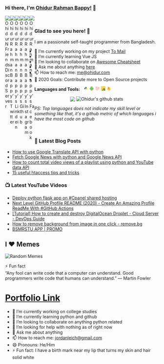 ### Hi there, I'm [Ohidur Rahman Bappy!](https://www.ohidur.com) 👋
<a href="https://discord.gg/6uvgmNa">
  <img align="left" alt="Ohidur N Friends Discord Server" width="16px" src="https://cdn.jsdelivr.net/npm/simple-icons@v3/icons/discord.svg" />
</a>
<a href="https://twitter.com/ohidurbappy">
  <img align="left" alt="Ohidur Rahman Bappy's Twitter" width="16px" src="https://cdn.jsdelivr.net/npm/simple-icons@v3/icons/twitter.svg" />
</a>
<a href="https://www.linkedin.com/in/ohidurbappy/">
  <img align="left" alt="Ohidur Rahman Bappy's Linkdein" width="16px" src="https://cdn.jsdelivr.net/npm/simple-icons@v3/icons/linkedin.svg" />
</a>
<a href="https://github.com/ohidurbappy">
  <img align="left" alt="Ohidur Rahman Bappy's Github" width="16px" src="https://cdn.jsdelivr.net/npm/simple-icons@v3/icons/github.svg" />
</a>
<a href="https://instagram.com/ohidurbappy/">
  <img align="left" alt="Ohidur Rahman Bappy's Instagram" width="16px" src="https://cdn.jsdelivr.net/npm/simple-icons@v3/icons/instagram.svg" />
</a>
<a href="https://www.facebook.com/ohidurbappy/">
  <img align="left" alt="Ohidur Rahman Bappy's Facebook" width="16px" src="https://cdn.jsdelivr.net/npm/simple-icons@v3/icons/facebook.svg" />
</a>

<br />

### Glad to see you here! 🤩 &nbsp;

I am a passionate self-taught programmer from Bangladesh.
- 🔭 I’m currently working on my project [To Mail](https://github.com/ohidurbappy/ToMail)
- 🌱 I’m currently learning Vue JS
- 👯 I’m looking to collaborate on [Awesome Cheatsheet](https://github.com/ohidurbappy/awesome-cheatsheet)
- 💬 Ask me about anything [here](https://github.com/ohidurbappy/ohidurbappy/issues)
- 📫 How to reach me: me@ohidur.com <br>
- 🥅 2020 Goals: Contribute more to Open Source projects

**Languages and Tools:** &nbsp;
<code><img height="15" src="https://raw.githubusercontent.com/github/explore/80688e429a7d4ef2fca1e82350fe8e3517d3494d/topics/python/python.png"></code>
<code><img height="15" src="https://raw.githubusercontent.com/github/explore/80688e429a7d4ef2fca1e82350fe8e3517d3494d/topics/android/android.png"></code>
<code><img height="15" src="https://raw.githubusercontent.com/github/explore/56a826d05cf762b2b50ecbe7d492a839b04f3fbf/topics/laravel/laravel.png"></code>
<code><img height="15" src="https://raw.githubusercontent.com/github/explore/80688e429a7d4ef2fca1e82350fe8e3517d3494d/topics/javascript/javascript.png"></code>
<code><img height="15" src="https://raw.githubusercontent.com/github/explore/80688e429a7d4ef2fca1e82350fe8e3517d3494d/topics/firebase/firebase.png"></code>


<p align="center">
  <img align="center" src="https://github-readme-stats.vercel.app/api/top-langs/?username=ohidurbappy&theme=radical&hide_langs_below=1&layout=compact" />
  <img align="center" src="https://github-readme-stats.vercel.app/api?username=ohidurbappy&show_icons=true&theme=radical&line_height=21" alt="Ohidur's github stats"/>
</p>

*PS: Top languages does not indicate my skill level or something like that, it's a github metric of which languages i have the most code on github*

<br />


### 📕 Latest Blog Posts
<!-- BLOG-POST-LIST:START -->
- [How to use Google Translate API with python](https://medium.com/@ohidurbappy/how-to-use-google-translate-api-with-python-9e7f1a6f410e?source=rss-a056b351815b------2)
- [Fetch Google News with python and Google News API](https://medium.com/@ohidurbappy/fetch-google-news-with-python-and-google-news-api-986e8edd043d?source=rss-a056b351815b------2)
- [How to count total video views of a playlist using python and YouTube data API](https://medium.com/@ohidurbappy/how-to-count-total-video-views-of-a-playlist-using-python-and-youtube-data-api-8d44cab683b0?source=rss-a056b351815b------2)
- [15 useful htaccess tips and tricks](https://medium.com/@ohidurbappy/15-useful-htaccess-tips-and-tricks-dc7c13c70f29?source=rss-a056b351815b------2)
<!-- BLOG-POST-LIST:END -->


### 📺 Latest YouTube Videos
<!-- YOUTUBE:START -->
- [Deploy python flask app on #Cpanel shared hosting](https://www.youtube.com/watch?v=260eDcsUheE)
- [Next Level GitHub Profile README (2020) - Create An Amazing Profile ReadMe With #GitHub Actions](https://www.youtube.com/watch?v=ZnJjJAxaq5Q)
- [[Tutorial] How to create and destroy DigitalOcean Droplet - Cloud Server - DevOps Guide](https://www.youtube.com/watch?v=YxqQ0oF46bo)
- [How to remove background from image in one click - remove.bg](https://www.youtube.com/watch?v=8Inl23cfjsY)
- [BSMRSTU APP | PROMO](https://www.youtube.com/watch?v=V27slfMxIjs)
<!-- YOUTUBE:END -->


## I ❤️ Memes

<img alt="Random Memes" height="250px" src="https://www.ohidur.com/memes/random.jpg?_n=4">


⚡ Fun fact <br>
“Any fool can write code that a computer can understand. Good programmers write code that humans can understand.” — Martin Fowler



# [Portfolio Link](https://jordanleich.github.io/Jordans-Portfolio/)

- 🔭 I’m currently working on college studies
- 🌱 I’m currently learning python and github
- 👯 I’m looking to collaborate on anything python related
- 🤔 I’m looking for help with nothing as of right now
- 💬 Ask me about anything
- 📫 How to reach me: jordanleich@gmail.com
- 😄 Pronouns: He/Him
- ⚡ Fun fact: I have a birth mark near my lip that turns my skin and hair solid white

